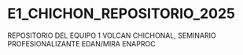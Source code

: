 # E1_CHICHON_REPOSITORIO_2025
REPOSITORIO DEL EQUIPO 1 VOLCAN CHICHONAL, SEMINARIO PROFESIONALIZANTE EDAN/MIRA ENAPROC
